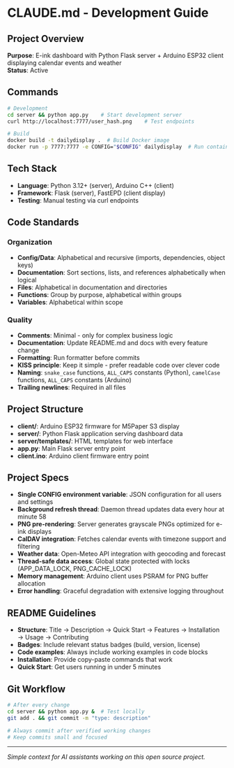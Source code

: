 # CLAUDE.md - Development Guide

## Project Overview
**Purpose**: E-ink dashboard with Python Flask server + Arduino ESP32 client displaying calendar events and weather  
**Status**: Active

## Commands
```bash
# Development
cd server && python app.py    # Start development server
curl http://localhost:7777/user_hash.png    # Test endpoints

# Build
docker build -t dailydisplay .  # Build Docker image
docker run -p 7777:7777 -e CONFIG="$CONFIG" dailydisplay  # Run container
```

## Tech Stack
- **Language**: Python 3.12+ (server), Arduino C++ (client)
- **Framework**: Flask (server), FastEPD (client display)
- **Testing**: Manual testing via curl endpoints

## Code Standards

### Organization
- **Config/Data**: Alphabetical and recursive (imports, dependencies, object keys)
- **Documentation**: Sort sections, lists, and references alphabetically when logical
- **Files**: Alphabetical in documentation and directories
- **Functions**: Group by purpose, alphabetical within groups
- **Variables**: Alphabetical within scope

### Quality
- **Comments**: Minimal - only for complex business logic
- **Documentation**: Update README.md and docs with every feature change
- **Formatting**: Run formatter before commits
- **KISS principle**: Keep it simple - prefer readable code over clever code
- **Naming**: `snake_case` functions, `ALL_CAPS` constants (Python), `camelCase` functions, `ALL_CAPS` constants (Arduino)
- **Trailing newlines**: Required in all files

## Project Structure
- **client/**: Arduino ESP32 firmware for M5Paper S3 display
- **server/**: Python Flask application serving dashboard data
- **server/templates/**: HTML templates for web interface
- **app.py**: Main Flask server entry point
- **client.ino**: Arduino client firmware entry point

## Project Specs
- **Single CONFIG environment variable**: JSON configuration for all users and settings
- **Background refresh thread**: Daemon thread updates data every hour at minute 58
- **PNG pre-rendering**: Server generates grayscale PNGs optimized for e-ink displays
- **CalDAV integration**: Fetches calendar events with timezone support and filtering
- **Weather data**: Open-Meteo API integration with geocoding and forecast
- **Thread-safe data access**: Global state protected with locks (APP_DATA_LOCK, PNG_CACHE_LOCK)
- **Memory management**: Arduino client uses PSRAM for PNG buffer allocation
- **Error handling**: Graceful degradation with extensive logging throughout

## README Guidelines
- **Structure**: Title → Description → Quick Start → Features → Installation → Usage → Contributing
- **Badges**: Include relevant status badges (build, version, license)
- **Code examples**: Always include working examples in code blocks
- **Installation**: Provide copy-paste commands that work
- **Quick Start**: Get users running in under 5 minutes

## Git Workflow
```bash
# After every change
cd server && python app.py &  # Test locally
git add . && git commit -m "type: description"

# Always commit after verified working changes
# Keep commits small and focused
```

---

*Simple context for AI assistants working on this open source project.*

